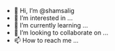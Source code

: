 - 👋 Hi, I’m @shamsalig
- 👀 I’m interested in ...
- 🌱 I’m currently learning ...
- 💞️ I’m looking to collaborate on ...
- 📫 How to reach me ...

<!---
I am shams, I am having problem with ggplot2 in R studio, When I plot a bar graph, on x axis the values arw not arraneged 0, 10, 15, 20, 25, 5 and 50
--->

